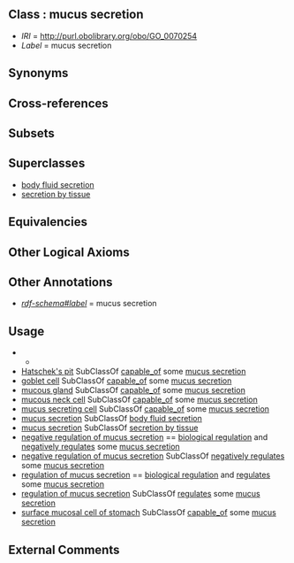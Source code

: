 
## Class : mucus secretion

 * *IRI* = http://purl.obolibrary.org/obo/GO_0070254
 * *Label* = mucus secretion

## Synonyms


## Cross-references


## Subsets


## Superclasses

 * [body fluid secretion](../../GO/89/GO_0007589.md)
 * [secretion by tissue](../../GO/41/GO_0032941.md)

## Equivalencies


## Other Logical Axioms


## Other Annotations

 * *[rdf-schema#label](../../el/rdf-schema#label.md)* = mucus secretion

## Usage

 * -
 * [Hatschek's pit](../../UBERON/65/UBERON_0009865.md) SubClassOf [capable_of](../../RO/15/RO_0002215.md) some [mucus secretion](../../GO/54/GO_0070254.md)
 * [goblet cell](../../CL/60/CL_0000160.md) SubClassOf [capable_of](../../RO/15/RO_0002215.md) some [mucus secretion](../../GO/54/GO_0070254.md)
 * [mucous gland](../../UBERON/14/UBERON_0000414.md) SubClassOf [capable_of](../../RO/15/RO_0002215.md) some [mucus secretion](../../GO/54/GO_0070254.md)
 * [mucous neck cell](../../CL/51/CL_0000651.md) SubClassOf [capable_of](../../RO/15/RO_0002215.md) some [mucus secretion](../../GO/54/GO_0070254.md)
 * [mucus secreting cell](../../CL/19/CL_0000319.md) SubClassOf [capable_of](../../RO/15/RO_0002215.md) some [mucus secretion](../../GO/54/GO_0070254.md)
 * [mucus secretion](../../GO/54/GO_0070254.md) SubClassOf [body fluid secretion](../../GO/89/GO_0007589.md)
 * [mucus secretion](../../GO/54/GO_0070254.md) SubClassOf [secretion by tissue](../../GO/41/GO_0032941.md)
 * [negative regulation of mucus secretion](../../GO/56/GO_0070256.md) == [biological regulation](../../GO/07/GO_0065007.md) and [negatively regulates](../../RO/12/RO_0002212.md) some [mucus secretion](../../GO/54/GO_0070254.md)
 * [negative regulation of mucus secretion](../../GO/56/GO_0070256.md) SubClassOf [negatively regulates](../../RO/12/RO_0002212.md) some [mucus secretion](../../GO/54/GO_0070254.md)
 * [regulation of mucus secretion](../../GO/55/GO_0070255.md) == [biological regulation](../../GO/07/GO_0065007.md) and [regulates](../../RO/11/RO_0002211.md) some [mucus secretion](../../GO/54/GO_0070254.md)
 * [regulation of mucus secretion](../../GO/55/GO_0070255.md) SubClassOf [regulates](../../RO/11/RO_0002211.md) some [mucus secretion](../../GO/54/GO_0070254.md)
 * [surface mucosal cell of stomach](../../CL/82/CL_0002182.md) SubClassOf [capable_of](../../RO/15/RO_0002215.md) some [mucus secretion](../../GO/54/GO_0070254.md)

## External Comments

